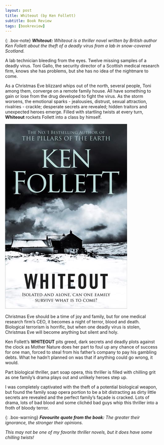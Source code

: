 ```yaml
---
layout: post
title: Whiteout (by Ken Follett)
subtitle: Book Review 
tags: [bookreview]
---
```


{: .box-note}
***Whiteout:*** *Whiteout is a thriller novel written by British author Ken Follett about the theft of a deadly virus from a lab in snow-covered Scotland.*

A lab technician bleeding from the eyes. Twelve missing samples of a deadly virus. Toni Gallo, the security director of a Scottish medical research firm, knows she has problems, but she has no idea of the nightmare to come.

As a Christmas Eve blizzard whips out of the north, several people, Toni among them, converge on a remote family house. All have something to gain or lose from the drug developed to fight the virus. As the storm worsens, the emotional sparks - jealousies, distrust, sexual attraction, rivalries - crackle; desperate secrets are revealed; hidden traitors and unexpected heroes emerge. Filled with startling twists at every turn, **Whiteout** rockets Follett into a class by himself.

<img src="/books/images/whiteout.png" alt="Whiteout"/>
 
Christmas Eve should be a time of joy and family, but for one medical research firm’s CEO, it becomes a night of terror, blood and death. Biological terrorism is horrific, but when one deadly virus is stolen, Christmas Eve will become anything but silent and holy.

Ken Follett’s **WHITEOUT** pits greed, dark secrets and deadly plots against the clock as Mother Nature does her part to foul up any chance of success for one man, forced to steal from his father’s company to pay his gambling debts. What he hadn’t planned on was that if anything could go wrong, it would.

Part biological thriller, part soap opera, this thriller is filled with chilling grit as one family’s drama plays out and unlikely heroes step up.

I was completely captivated with the theft of a potential biological weapon, but found the family soap opera portion to be a bit distracting as dirty little secrets are revealed and the perfect family’s façade is cracked. Lots of drama, lots of bad blood and some clichéd bad guys whip this thriller into a froth of bloody terror.

{: .box-warning}
***Favourite quote from the book:*** *The greater their ignorance, the stronger their opinions.*

*This may not be one of my favorite thriller novels, but it does have some chilling twists!*
